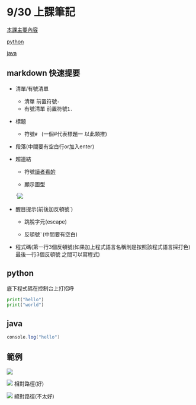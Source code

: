 # 9/30 上課筆記
[本課主要內容](https://rmilab.nkust.edu.tw/)

[python](#python)

[java](#java)

## markdown 快速提要

- 清單/有號清單
  
  - 清單 前置符號`- `
  - 有號清單 前置符號`1. `

- 標題

  - 符號`# ` (一個#代表標題一 以此類推)

- 段落(中間要有空白行or加入enter)

- 超連結

  - 符號[讀者看的](網址)

  - 顯示圖型
   
   `![](網址)
 
- 醒目提示(前後加反頓號`)

  - 跳脫字元(escape)

  - 反頓號`` ` ``(中間要有空白)

- 程式碼(第一行3個反頓號(如果加上程式語言名稱則是按照該程式語言採打色)最後一行3個反頓號 之間可以寫程式)

## python

底下程式碼在控制台上打招呼
```python
print("hello")
print("world")
```

## java
```java
console.log("hello")
```

## 範例

![](https://foundations.projectpythia.org/build/GitHub-logo-b252d0be57ed67f10ee6262900d1ab86.png)

![](./) 相對路徑(好)

![](/) 絕對路徑(不太好)
